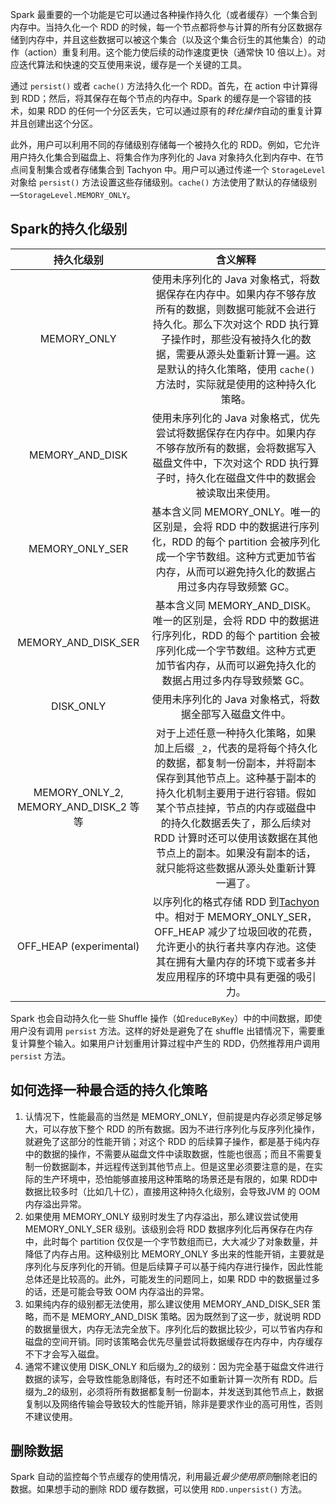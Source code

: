 Spark 最重要的一个功能是它可以通过各种操作持久化（或者缓存）一个集合到内存中。当持久化一个 RDD 的时候，每一个节点都将参与计算的所有分区数据存储到内存中，并且这些数据可以被这个集合（以及这个集合衍生的其他集合）的动作（action）重复利用。这个能力使后续的动作速度更快（通常快 10 倍以上）。对应迭代算法和快速的交互使用来说，缓存是一个关键的工具。

通过 `persist()` 或者 `cache()` 方法持久化一个 RDD。首先，在 action 中计算得到 RDD；然后，将其保存在每个节点的内存中。Spark 的缓存是一个容错的技术，如果 RDD 的任何一个分区丢失，它可以通过原有的*转化操作*自动的重复计算并且创建出这个分区。

此外，用户可以利用不同的存储级别存储每一个被持久化的 RDD。例如，它允许用户持久化集合到磁盘上、将集合作为序列化的 Java 对象持久化到内存中、在节点间复制集合或者存储集合到 Tachyon 中。用户可以通过传递一个 `StorageLevel` 对象给 `persist()` 方法设置这些存储级别。`cache()` 方法使用了默认的存储级别—`StorageLevel.MEMORY_ONLY`。

## Spark的持久化级别

|               持久化级别                |                           含义解释                           |
| :-------------------------------------: | :----------------------------------------------------------: |
|               MEMORY_ONLY               | 使用未序列化的 Java 对象格式，将数据保存在内存中。如果内存不够存放所有的数据，则数据可能就不会进行持久化。那么下次对这个 RDD 执行算子操作时，那些没有被持久化的数据，需要从源头处重新计算一遍。这是默认的持久化策略，使用 `cache()` 方法时，实际就是使用的这种持久化策略。 |
|             MEMORY_AND_DISK             | 使用未序列化的 Java 对象格式，优先尝试将数据保存在内存中。如果内存不够存放所有的数据，会将数据写入磁盘文件中，下次对这个 RDD 执行算子时，持久化在磁盘文件中的数据会被读取出来使用。 |
|             MEMORY_ONLY_SER             | 基本含义同 MEMORY_ONLY。唯一的区别是，会将 RDD 中的数据进行序列化，RDD 的每个 partition 会被序列化成一个字节数组。这种方式更加节省内存，从而可以避免持久化的数据占用过多内存导致频繁 GC。 |
|           MEMORY_AND_DISK_SER           | 基本含义同 MEMORY_AND_DISK。唯一的区别是，会将 RDD 中的数据进行序列化，RDD 的每个 partition 会被序列化成一个字节数组。这种方式更加节省内存，从而可以避免持久化的数据占用过多内存导致频繁 GC。 |
|                DISK_ONLY                |    使用未序列化的 Java 对象格式，将数据全部写入磁盘文件中。    |
| MEMORY_ONLY_2, MEMORY_AND_DISK_2 等等 | 对于上述任意一种持久化策略，如果加上后缀 `_2`，代表的是将每个持久化的数据，都复制一份副本，并将副本保存到其他节点上。这种基于副本的持久化机制主要用于进行容错。假如某个节点挂掉，节点的内存或磁盘中的持久化数据丢失了，那么后续对 RDD 计算时还可以使用该数据在其他节点上的副本。如果没有副本的话，就只能将这些数据从源头处重新计算一遍了。 |
| OFF_HEAP (experimental)                | 以序列化的格式存储 RDD 到[Tachyon](http://tachyon-project.org/)中。相对于 MEMORY_ONLY_SER，OFF_HEAP 减少了垃圾回收的花费，允许更小的执行者共享内存池。这使其在拥有大量内存的环境下或者多并发应用程序的环境中具有更强的吸引力。 |


Spark 也会自动持久化一些 Shuffle 操作（如`reduceByKey`）中的中间数据，即使用户没有调用 `persist` 方法。这样的好处是避免了在 shuffle 出错情况下，需要重复计算整个输入。如果用户计划重用计算过程中产生的 RDD，仍然推荐用户调用 `persist` 方法。

## 如何选择一种最合适的持久化策略

1. 认情况下，性能最高的当然是 MEMORY_ONLY，但前提是内存必须足够足够大，可以存放下整个 RDD 的所有数据。因为不进行序列化与反序列化操作，就避免了这部分的性能开销；对这个 RDD 的后续算子操作，都是基于纯内存中的数据的操作，不需要从磁盘文件中读取数据，性能也很高；而且不需要复制一份数据副本，并远程传送到其他节点上。但是这里必须要注意的是，在实际的生产环境中，恐怕能够直接用这种策略的场景还是有限的，如果 RDD中 数据比较多时（比如几十亿），直接用这种持久化级别，会导致JVM 的 OOM 内存溢出异常。
2. 如果使用 MEMORY_ONLY 级别时发生了内存溢出，那么建议尝试使用 MEMORY_ONLY_SER 级别。该级别会将 RDD 数据序列化后再保存在内存中，此时每个 partition 仅仅是一个字节数组而已，大大减少了对象数量，并降低了内存占用。这种级别比 MEMORY_ONLY 多出来的性能开销，主要就是序列化与反序列化的开销。但是后续算子可以基于纯内存进行操作，因此性能总体还是比较高的。此外，可能发生的问题同上，如果 RDD 中的数据量过多的话，还是可能会导致 OOM 内存溢出的异常。
3. 如果纯内存的级别都无法使用，那么建议使用 MEMORY_AND_DISK_SER 策略，而不是 MEMORY_AND_DISK 策略。因为既然到了这一步，就说明 RDD 的数据量很大，内存无法完全放下。序列化后的数据比较少，可以节省内存和磁盘的空间开销。同时该策略会优先尽量尝试将数据缓存在内存中，内存缓存不下才会写入磁盘。
4. 通常不建议使用 DISK_ONLY 和后缀为_2的级别：因为完全基于磁盘文件进行数据的读写，会导致性能急剧降低，有时还不如重新计算一次所有 RDD。后缀为_2的级别，必须将所有数据都复制一份副本，并发送到其他节点上，数据复制以及网络传输会导致较大的性能开销，除非是要求作业的高可用性，否则不建议使用。

## 删除数据

Spark 自动的监控每个节点缓存的使用情况，利用最近*最少使用原则*删除老旧的数据。如果想手动的删除 RDD 缓存数据，可以使用 `RDD.unpersist()` 方法。
